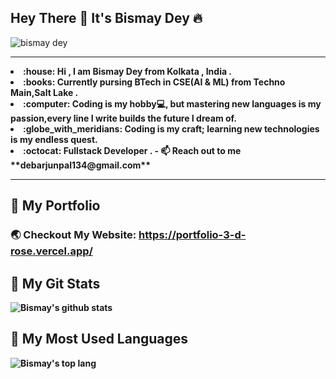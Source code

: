 <!-- @format -->

## Hey There :wave: It's Bismay Dey :fire:
<img src="https://komarev.com/ghpvc/?username=BismayDey&label=🕵️&color=blue" alt="bismay dey" />
<hr>
<b>
<li> :house: Hi , I am Bismay Dey from Kolkata , India . <br>
<li> :books: Currently pursing BTech in CSE(AI & ML) from Techno Main,Salt Lake . <br>
<li> :computer: Coding is my hobby💻, but mastering new languages is my passion,every line I write builds the future I dream of. <br>
<li> :globe_with_meridians: Coding is my craft; learning new technologies is my endless quest.<br>
<li> :octocat: Fullstack Developer .
<b>
  - 📫 Reach out to me **debarjunpal134@gmail.com**
<hr>

## :rocket: My Portfolio

### :earth_asia: Checkout My Website: https://portfolio-3-d-rose.vercel.app/

## :tada: My Git Stats

![Bismay's github stats](https://github-readme-stats.vercel.app/api?username=BismayDey&show_icons=true&theme=radical)

## :crystal_ball: My Most Used Languages

![Bismay's top lang](https://github-readme-stats.vercel.app/api/top-langs/?username=BismayDey&layout=compact)
